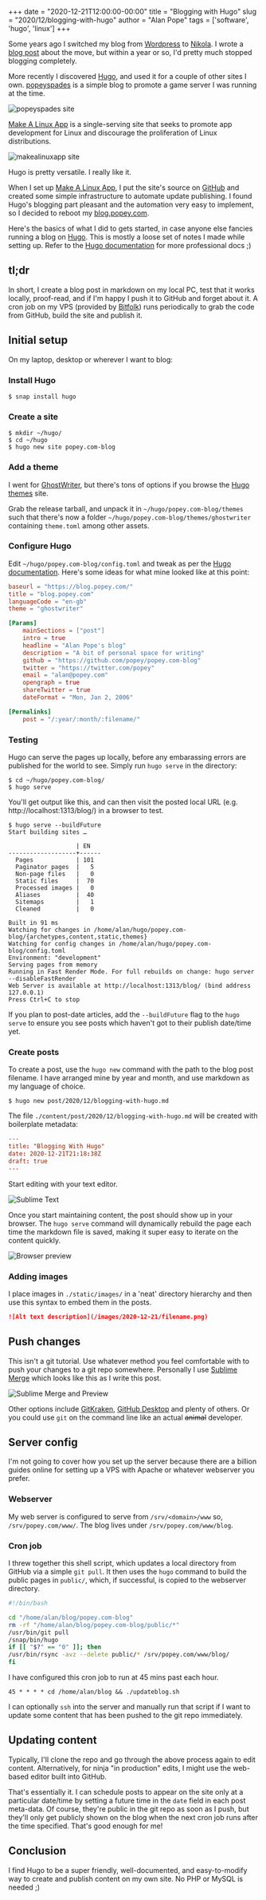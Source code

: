 +++
date = "2020-12-21T12:00:00-00:00"
title = "Blogging with Hugo"
slug = "2020/12/blogging-with-hugo"
author = "Alan Pope"
tags = ['software', 'hugo', 'linux']
+++

Some years ago I switched my blog from [Wordpress](https://wordpress.com/) to [Nikola](https://getnikola.com/). I wrote a [blog post](https://blog.popey.com/2017/04/switching-from-wordpress-to-nikola/) about the move, but within a year or so, I'd pretty much stopped blogging completely. 

More recently I discovered [Hugo](https://gohugo.io/), and used it for a couple of other sites I own. [popeyspades](https://popeyspad.es/) is a simple blog to promote a game server I was running at the time. 

![popeyspades site](/images/2020-12-21/popeyspades.png)

[Make A Linux App](https://makealinux.app/) is a single-serving site that seeks to promote app development for Linux and discourage the proliferation of Linux distributions. 

![makealinuxapp site](/images/2020-12-21/makealinuxapp.png)

Hugo is pretty versatile. I really like it.

When I set up [Make A Linux App](https://makealinux.app/), I put the site's source on [GitHub](https://github.com/popey/makealinux.app) and created some simple infrastructure to automate update publishing. I found Hugo's blogging part pleasant and the automation very easy to implement, so I decided to reboot my [blog.popey.com](https://blog.popey.com). 

Here's the basics of what I did to gets started, in case anyone else fancies running a blog on [Hugo](https://gohugo.io/). This is mostly a loose set of notes I made while setting up. Refer to the [Hugo documentation](https://gohugo.io/getting-started/) for more professional docs ;)

## tl;dr

In short, I create a blog post in markdown on my local PC, test that it works locally, proof-read, and if I'm happy I push it to GitHub and forget about it. A cron job on my VPS (provided by [Bitfolk](https://bitfolk.com/)) runs periodically to grab the code from GitHub, build the site and publish it. 

## Initial setup

On my laptop, desktop or wherever I want to blog:

### Install Hugo

`$ snap install hugo`

### Create a site

```text
$ mkdir ~/hugo/
$ cd ~/hugo
$ hugo new site popey.com-blog
```

### Add a theme

I went for [GhostWriter](https://github.com/roryg/ghostwriter), but there's tons of options if you browse the [Hugo themes](https://themes.gohugo.io/) site.

Grab the release tarball, and unpack it in `~/hugo/popey.com-blog/themes` such that there's now a folder `~/hugo/popey.com-blog/themes/ghostwriter` containing `theme.toml` among other assets.

### Configure Hugo

Edit `~/hugo/popey.com-blog/config.toml` and tweak as per the [Hugo documentation](https://gohugo.io/getting-started/configuration/). Here's some ideas for what mine looked like at this point:

```toml
baseurl = "https://blog.popey.com/"
title = "blog.popey.com"
languageCode = "en-gb"
theme = "ghostwriter"

[Params]
    mainSections = ["post"]
    intro = true
    headline = "Alan Pope's blog"
    description = "A bit of personal space for writing"
    github = "https://github.com/popey/popey.com-blog"
    twitter = "https://twitter.com/popey"
    email = "alan@popey.com"
    opengraph = true
    shareTwitter = true
    dateFormat = "Mon, Jan 2, 2006"

[Permalinks]
    post = "/:year/:month/:filename/"
```

### Testing

Hugo can serve the pages up locally, before any embarassing errors are published for the world to see. Simply run `hugo serve` in the directory:

```text
$ cd ~/hugo/popey.com-blog/
$ hugo serve
```

You'll get output like this, and can then visit the posted local URL (e.g. http://localhost:1313/blog/) in a browser to test.

```text
$ hugo serve --buildFuture
Start building sites … 

                   | EN   
-------------------+------
  Pages            | 101  
  Paginator pages  |   5  
  Non-page files   |   0  
  Static files     |  70  
  Processed images |   0  
  Aliases          |  40  
  Sitemaps         |   1  
  Cleaned          |   0  

Built in 91 ms
Watching for changes in /home/alan/hugo/popey.com-blog/{archetypes,content,static,themes}
Watching for config changes in /home/alan/hugo/popey.com-blog/config.toml
Environment: "development"
Serving pages from memory
Running in Fast Render Mode. For full rebuilds on change: hugo server --disableFastRender
Web Server is available at http://localhost:1313/blog/ (bind address 127.0.0.1)
Press Ctrl+C to stop

```

If you plan to post-date articles, add the `--buildFuture` flag to the `hugo serve` to ensure you see posts which haven't got to their publish date/time yet.

### Create posts

To create a post, use the `hugo new` command with the path to the blog post filename. I have arranged mine by year and month, and use markdown as my language of choice.

```text
$ hugo new post/2020/12/blogging-with-hugo.md
```

The file `./content/post/2020/12/blogging-with-hugo.md` will be created with boilerplate metadata:

```toml
---
title: "Blogging With Hugo"
date: 2020-12-21T21:18:38Z
draft: true
---
```

Start editing with your text editor. 

![Sublime Text](/images/2020-12-21/st-preview_50.png)

Once you start maintaining content, the post should show up in your browser. The `hugo serve` command will dynamically rebuild the page each time the markdown file is saved, making it super easy to iterate on the content quickly.

![Browser preview](/images/2020-12-21/browser_50.png)

### Adding images

I place images in `./static/images/` in a 'neat' directory hierarchy and then use this syntax to embed them in the posts.

```markdown
![Alt text description](/images/2020-12-21/filename.png)
````

## Push changes

This isn't a git tutorial. Use whatever method you feel comfortable with to push your changes to a git repo somewhere. Personally I use [Sublime Merge](https://snapcraft.io/sublime-merge) which looks like this as I write this post.

![Sublime Merge and Preview](/images/2020-12-21/sm-preview_50.png)

Other options include [GitKraken](https://www.gitkraken.com/), [GitHub Desktop](https://desktop.github.com/) and plenty of others. Or you could use `git` on the command line like an actual ~~animal~~ developer.

## Server config

I'm not going to cover how you set up the server because there are a billion guides online for setting up a VPS with Apache or whatever webserver you prefer. 

### Webserver

My web server is configured to serve from `/srv/<domain>/www` so, `/srv/popey.com/www/`. The blog lives under `/srv/popey.com/www/blog`.

### Cron job

I threw together this shell script, which updates a local directory from GitHub via a simple `git pull`. It then uses the `hugo` command to build the public pages in `public/`, which, if successful, is copied to the webserver directory.

```bash
#!/bin/bash

cd "/home/alan/blog/popey.com-blog"
rm -rf "/home/alan/blog/popey.com-blog/public/*"
/usr/bin/git pull
/snap/bin/hugo
if [[ "$?" == "0" ]]; then
/usr/bin/rsync -avz --delete public/* /srv/popey.com/www/blog/
fi
```

I have configured this cron job to run at 45 mins past each hour.

```text
45 * * * * cd /home/alan/blog && ./updateblog.sh
```

I can optionally `ssh` into the server and manually run that script if I want to update some content that has been pushed to the git repo immediately.

## Updating content

Typically, I'll clone the repo and go through the above process again to edit content. Alternatively, for ninja "in production" edits, I might use the web-based editor built into GitHub.

That's essentially it. I can schedule posts to appear on the site only at a particular date/time by setting a future time in the `date` field in each post meta-data. Of course, they're public in the git repo as soon as I push, but they'll only get publicly shown on the blog when the next cron job runs after the time specified. That's good enough for me! 

## Conclusion

I find Hugo to be a super friendly, well-documented, and easy-to-modify way to create and publish content on my own site. No PHP or MySQL is needed ;)
